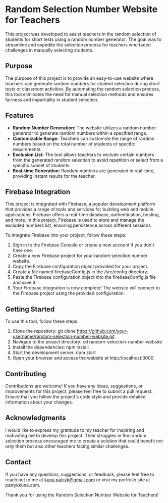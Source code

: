 # Random Selection Number Website for Teachers
This project was developed to assist teachers in the random selection of students for short tests using a random number generator. The goal was to streamline and expedite the selection process for teachers who faced challenges in manually selecting students.

## Purpose
The purpose of this project is to provide an easy-to-use website where teachers can generate random numbers for student selection during short tests or classroom activities. By automating the random selection process, this tool eliminates the need for manual selection methods and ensures fairness and impartiality in student selection.

## Features
- **Random Number Generation:** The website utilizes a random number generator to generate random numbers within a specified range.
- **Customizable Range:** Teachers can customize the range of random numbers based on the total number of students or specific requirements.
- **Exclusion List:** The tool allows teachers to exclude certain numbers from the generated random selection to avoid repetition or select from a specific subset of students.
- **Real-time Generation:** Random numbers are generated in real-time, providing instant results for the teacher.

## Firebase Integration
This project is integrated with Firebase, a popular development platform that provides a range of tools and services for building web and mobile applications. Firebase offers a real-time database, authentication, hosting, and more. In this project, Firebase is used to store and manage the excluded numbers list, ensuring persistence across different sessions.

To integrate Firebase into your project, follow these steps:

1. Sign in to the Firebase Console or create a new account if you don't have one.
2. Create a new Firebase project for your random selection number website.
3. Copy the Firebase configuration object provided for your project.
4. Create a file named firebaseConfig.js in the /src/config directory.
5. Paste the Firebase configuration object into the firebaseConfig.js file and save it.
6. Your Firebase integration is now complete! The website will connect to the Firebase project using the provided configuration.

## Getting Started
To use this tool, follow these steps:

1. Clone the repository: git clone https://github.com/your-username/random-selection-number-website.git
2. Navigate to the project directory: cd random-selection-number-website
3. Install the dependencies: npm install
4. Start the development server: npm start
5. Open your browser and access the website at http://localhost:3000

## Contributing
Contributions are welcome! If you have any ideas, suggestions, or improvements for this project, please feel free to submit a pull request. Ensure that you follow the project's code style and provide detailed information about your changes.

## Acknowledgments
I would like to express my gratitude to my teacher for inspiring and motivating me to develop this project. Their struggles in the random selection process encouraged me to create a solution that could benefit not only them but also other teachers facing similar challenges.

## Contact
If you have any questions, suggestions, or feedback, please feel free to reach out to me at kuna.patryk@gmail.com or visit my portfolio site at patrykkuna.com.

Thank you for using the Random Selection Number Website for Teachers!
